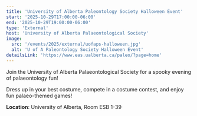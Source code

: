 ```yaml
---
title: 'University of Alberta Paleontology Society Halloween Event'
start: '2025-10-29T17:00:00-06:00'
end: '2025-10-29T19:00:00-06:00'
type: 'External'
host: 'University of Alberta Palaeontological Society'
image:
  src: '/events/2025/external/uofaps-halloween.jpg'
  alt: 'U of A Paleontology Society Halloween Event'
detailsLink: 'https://www.eas.ualberta.ca/paleo/?page=home'
---
```


Join the University of Alberta Palaeontological Society for a spooky evening of palaeontology fun!

Dress up in your best costume, compete in a costume contest, and enjoy fun palaeo-themed games!

**Location**: University of Alberta, Room ESB 1-39